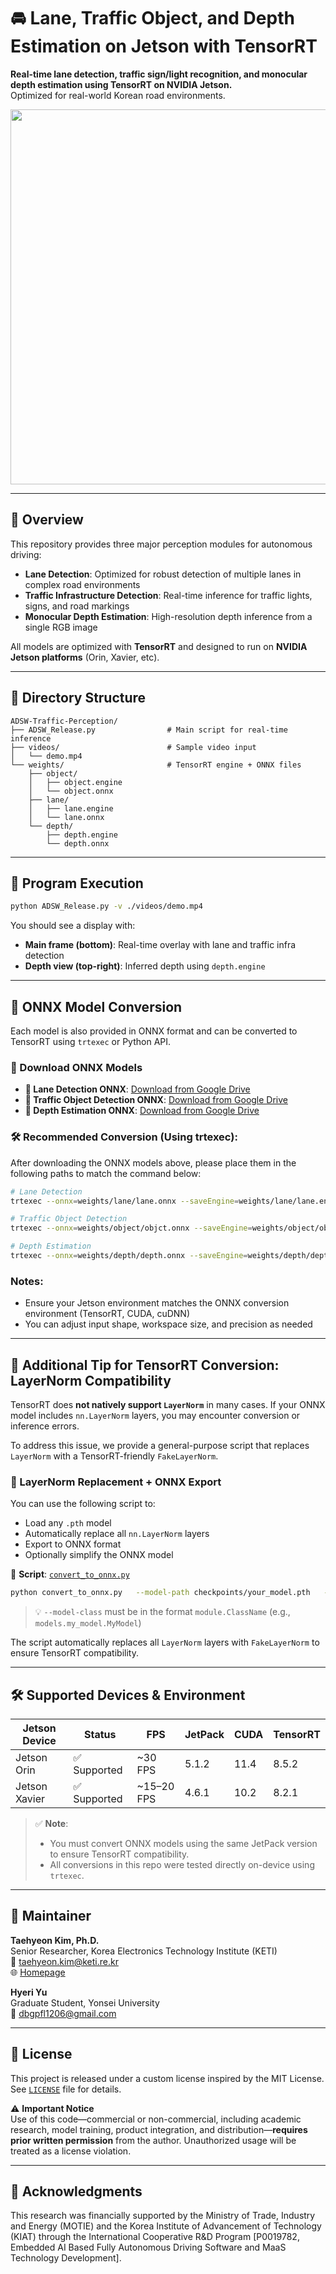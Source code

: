 
# 🚘 Lane, Traffic Object, and Depth Estimation on Jetson with TensorRT

**Real-time lane detection, traffic sign/light recognition, and monocular depth estimation using TensorRT on NVIDIA Jetson.**  
Optimized for real-world Korean road environments.

<div align="center">
  <img src="./assets/demo.gif" width="600">
</div>

---

## 🧠 Overview

This repository provides three major perception modules for autonomous driving:

- **Lane Detection**: Optimized for robust detection of multiple lanes in complex road environments 
- **Traffic Infrastructure Detection**: Real-time inference for traffic lights, signs, and road markings  
- **Monocular Depth Estimation**: High-resolution depth inference from a single RGB image

All models are optimized with **TensorRT** and designed to run on **NVIDIA Jetson platforms** (Orin, Xavier, etc).

---

## 📂 Directory Structure

```
ADSW-Traffic-Perception/
├── ADSW_Release.py                # Main script for real-time inference
├── videos/                        # Sample video input
│   └── demo.mp4
└── weights/                       # TensorRT engine + ONNX files
    ├── object/
    │   ├── object.engine
    │   └── object.onnx
    ├── lane/
    │   ├── lane.engine
    │   └── lane.onnx
    └── depth/
        ├── depth.engine
        └── depth.onnx
```

---

## 🚀 Program Execution

```bash
python ADSW_Release.py -v ./videos/demo.mp4
```

You should see a display with:

- **Main frame (bottom)**: Real-time overlay with lane and traffic infra detection  
- **Depth view (top-right)**: Inferred depth using `depth.engine`

---

## 🔄 ONNX Model Conversion

Each model is also provided in ONNX format and can be converted to TensorRT using `trtexec` or Python API.

### 🔗 Download ONNX Models

- **📌 Lane Detection ONNX**: [Download from Google Drive](https://drive.google.com/file/d/114qneAcF-QvHZ-9QjmRL9VLeBayxodtk/view?usp=drive_link)
- **🚦 Traffic Object Detection ONNX**: [Download from Google Drive](https://drive.google.com/file/d/1FmJtf293IJ7o8DRGkNBzT513RAlea_DD/view?usp=drive_link)
- **🌊 Depth Estimation ONNX**: [Download from Google Drive](https://drive.google.com/file/d/1LEtztIc9z2R5eZJYI84MI42Mn8GIlR1M/view?usp=drive_link)

### 🛠️ Recommended Conversion (Using trtexec):

After downloading the ONNX models above, please place them in the following paths to match the command below:

```bash
# Lane Detection
trtexec --onnx=weights/lane/lane.onnx --saveEngine=weights/lane/lane.engine --fp16

# Traffic Object Detection
trtexec --onnx=weights/object/objct.onnx --saveEngine=weights/object/object.engine --fp16

# Depth Estimation
trtexec --onnx=weights/depth/depth.onnx --saveEngine=weights/depth/depth.engine --fp16
```

### Notes:

- Ensure your Jetson environment matches the ONNX conversion environment (TensorRT, CUDA, cuDNN)
- You can adjust input shape, workspace size, and precision as needed

---

## 🧠 Additional Tip for TensorRT Conversion: LayerNorm Compatibility

TensorRT does **not natively support `LayerNorm`** in many cases. If your ONNX model includes `nn.LayerNorm` layers, you may encounter conversion or inference errors.

To address this issue, we provide a general-purpose script that replaces `LayerNorm` with a TensorRT-friendly `FakeLayerNorm`.

### 🔧 LayerNorm Replacement + ONNX Export

You can use the following script to:

- Load any `.pth` model
- Automatically replace all `nn.LayerNorm` layers
- Export to ONNX format
- Optionally simplify the ONNX model

📄 **Script**: [`convert_to_onnx.py`](./convert_to_onnx.py)

```bash
python convert_to_onnx.py   --model-path checkpoints/your_model.pth   --model-class models.your_model.YourModel   --input-size 1 3 224 224   --output exported_model.onnx
```

> 💡 `--model-class` must be in the format `module.ClassName` (e.g., `models.my_model.MyModel`)

The script automatically replaces all `LayerNorm` layers with `FakeLayerNorm` to ensure TensorRT compatibility.

---

## 🛠️ Supported Devices & Environment

| Jetson Device | Status      | FPS        | JetPack | CUDA   | TensorRT |
| ------------- | ----------- | ---------- | ------- | ------ | -------- |
| Jetson Orin   | ✅ Supported | ~30 FPS    | 5.1.2   | 11.4   | 8.5.2    |
| Jetson Xavier | ✅ Supported | ~15–20 FPS | 4.6.1   | 10.2   | 8.2.1    |

> ✅ **Note**:
> - You must convert ONNX models using the same JetPack version to ensure TensorRT compatibility.
> - All conversions in this repo were tested directly on-device using `trtexec`.

---

## 👤 Maintainer

**Taehyeon Kim, Ph.D.**  
Senior Researcher, Korea Electronics Technology Institute (KETI)  
📧 [taehyeon.kim@keti.re.kr](mailto:taehyeon.kim@keti.re.kr)  
🌐 [Homepage](https://rcard.re.kr/detail/OISRzd7ua0tW0A1zMEwbKQ/information)

**Hyeri Yu**  
Graduate Student, Yonsei University  
📧 [dbgpfl1206@gmail.com](mailto:dbgpfl1206@gmail.com) 

---

## 📜 License

This project is released under a custom license inspired by the MIT License. See [`LICENSE`](./LICENSE.txt) file for details.

⚠️ **Important Notice**  
Use of this code—commercial or non-commercial, including academic research, model training, product integration, and distribution—**requires prior written permission** from the author. Unauthorized usage will be treated as a license violation.

---

## 🙏 Acknowledgments

This research was financially supported by the Ministry of Trade, Industry and Energy (MOTIE) and the Korea Institute of Advancement of Technology (KIAT) through the International Cooperative R&D Program [P0019782, Embedded AI Based Fully Autonomous Driving Software and MaaS Technology Development].
